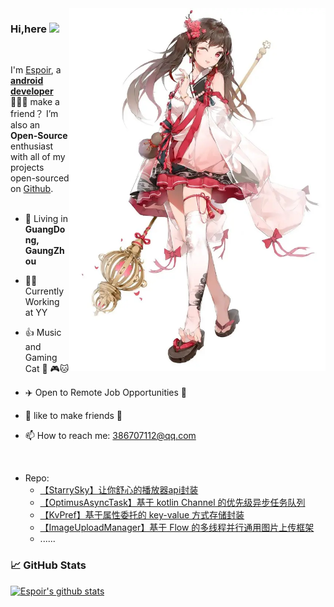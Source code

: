  
<img id='picture' align='right' src='6.webp' width='410px'>
 
### Hi,here <img src="https://raw.githubusercontent.com/wasabeef/wasabeef/master/icons/wave.gif" width="30px">
<br/>

I'm [Espoir](https://juejin.cn/user/729731449237613), a **[android developer](https://github.com/EspoirX)** 👨🏻‍💻  make a friend？ I’m also an **Open-Source** enthusiast with all of my projects open-sourced on [Github](https://github.com/EspoirX).
<br/>
<br/> 

- 🗼 Living in **GuangDong, GaungZhou**

- 👨‍💻 Currently Working at YY

- 👍 Music and Gaming Cat  🎵 🎮🐱

- ✈️ Open to Remote Job Opportunities 🍻

- 👨 like to make friends 👬

- 📫 How to reach me: 386707112@qq.com
<br/>

+ Repo:
  - [【StarrySky】让你舒心的播放器api封装](https://github.com/EspoirX/StarrySky)
  - [【OptimusAsyncTask】基于 kotlin Channel 的优先级异步任务队列](https://github.com/EspoirX/OptimusAsyncTask)
  - [【KvPref】基于属性委托的 key-value 方式存储封装](https://github.com/EspoirX/KvPref)
  - [【ImageUploadManager】基于 Flow 的多线程并行通用图片上传框架](https://github.com/EspoirX/ImageUploadManager)
  - ......

### 📈 GitHub Stats

[![Espoir's github stats](https://github-readme-stats.vercel.app/api?username=EspoirX&show_icons=true&theme=vue)](https://github.com/anuraghazra/github-readme-stats)

